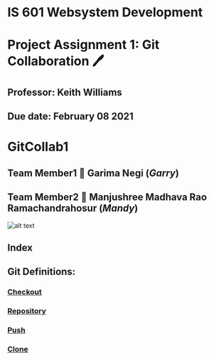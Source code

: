 # IS 601 Websystem Development #
# Project Assignment 1: Git Collaboration :pen:
## Professor: Keith Williams 
## Due date: February 08 2021
# GitCollab1
## Team Member1 :handshake: Garima Negi (*Garry*) 
## Team Member2 :handshake: Manjushree Madhava Rao Ramachandrahosur (*Mandy*)
![alt text](https://www.coderomeos.org/storage/uploads/images/posts/how-to-use-github-simple-github-tutorial-for-beginners-5d75f561e98d4.png)
## Index ##

## Git Definitions:

### [Checkout](https://github.com/gn32/GitCollab1/blob/main/Documents/Checkout.docx)

### [Repository](https://github.com/gn32/GitCollab1/blob/main/Documents/Repository.docx)

### [Push](https://github.com/gn32/GitCollab1/blob/main/Documents/Push.docx)

### [Clone](https://github.com/gn32/GitCollab1/blob/main/Documents/Clone.docx)
